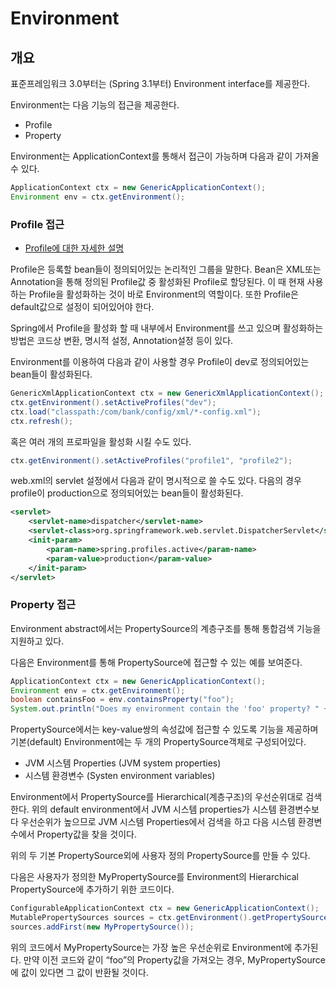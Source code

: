 # Environment

## 개요

표준프레임워크 3.0부터는 (Spring 3.1부터) Environment interface를 제공한다.

Environment는 다음 기능의 접근을 제공한다.

- Profile
- Property

Environment는 ApplicationContext를 통해서 접근이 가능하며 다음과 같이 가져올 수 있다.

```java
ApplicationContext ctx = new GenericApplicationContext();
Environment env = ctx.getEnvironment();
```

### Profile 접근

- [Profile에 대한 자세한 설명](https://www.egovframe.go.kr/wiki/doku.php?id=egovframework:rte2:fdl:ioc_container:bean_definition_profiles)

Profile은 등록할 bean들이 정의되어있는 논리적인 그룹을 말한다. Bean은 XML또는 Annotation을 통해 정의된 Profile값 중 활성화된 Profile로 할당된다.
이 때 현재 사용하는 Profile을 활성화하는 것이 바로 Environment의 역할이다. 또한 Profile은 default값으로 설정이 되어있어야 한다.

Spring에서 Profile을 활성화 할 때 내부에서 Environment를 쓰고 있으며 활성화하는 방법은 코드상 변환, 명시적 설정, Annotation설정 등이 있다.

Environment를 이용하여 다음과 같이 사용할 경우 Profile이 dev로 정의되어있는 bean들이 활성화된다.

```java
GenericXmlApplicationContext ctx = new GenericXmlApplicationContext();
ctx.getEnvironment().setActiveProfiles("dev");
ctx.load("classpath:/com/bank/config/xml/*-config.xml");
ctx.refresh();
```

혹은 여러 개의 프로파일을 활성화 시킬 수도 있다.

```java
ctx.getEnvironment().setActiveProfiles("profile1", "profile2");
```

web.xml의 servlet 설정에서 다음과 같이 명시적으로 쓸 수도 있다. 다음의 경우 profile이 production으로 정의되어있는 bean들이 활성화된다.

```xml
<servlet>
    <servlet-name>dispatcher</servlet-name>
    <servlet-class>org.springframework.web.servlet.DispatcherServlet</servlet-class>
    <init-param>
        <param-name>spring.profiles.active</param-name>
        <param-value>production</param-value>
    </init-param>
</servlet>
```

### Property 접근

Environment abstract에서는 PropertySource의 계층구조를 통해 통합검색 기능을 지원하고 있다.

다음은 Environment를 통해 PropertySource에 접근할 수 있는 예를 보여준다.

```java
ApplicationContext ctx = new GenericApplicationContext();
Environment env = ctx.getEnvironment();
boolean containsFoo = env.containsProperty("foo");
System.out.println("Does my environment contain the 'foo' property? " + containsFoo);
```

PropertySource에서는 key-value쌍의 속성값에 접근할 수 있도록 기능을 제공하며 기본(default) Environment에는 두 개의 PropertySource객체로 구성되어있다.

- JVM 시스템 Properties (JVM system properties)
- 시스템 환경변수 (Systen environment variables)

Environment에서 PropertySource를 Hierarchical(계층구조)의 우선순위대로 검색한다.
위의 default environment에서 JVM 시스템 properties가 시스템 환경변수보다 우선순위가 높으므로 JVM 시스템 Properties에서 검색을 하고 다음 시스템 환경변수에서 Property값을 찾을 것이다.

위의 두 기본 PropertySource외에 사용자 정의 PropertySource를 만들 수 있다.

다음은 사용자가 정의한 MyPropertySource를 Environment의 Hierarchical PropertySource에 추가하기 위한 코드이다.

```java
ConfigurableApplicationContext ctx = new GenericApplicationContext();
MutablePropertySources sources = ctx.getEnvironment().getPropertySources();
sources.addFirst(new MyPropertySource());
```

위의 코드에서 MyPropertySource는 가장 높은 우선순위로 Environment에 추가된다.
만약 이전 코드와 같이 “foo”의 Property값을 가져오는 경우, MyPropertySource에 값이 있다면 그 값이 반환될 것이다.